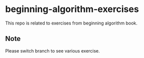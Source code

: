 # beginning-algorithm-exercises
This repo is related to exercises from beginning algorithm book.

## Note
Please switch branch to see various exercise.

